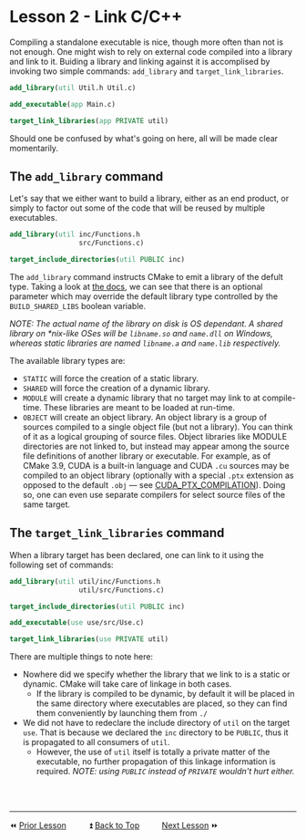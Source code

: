 # Lesson 2 - Link C/C++


Compiling a standalone executable is nice, though more often than not is not enough. One might wish
to rely on external code compiled into a library and link to it. Buiding a library and linking
against it is accomplised by invoking two simple commands: `add_library` and
`target_link_libraries`.

```CMake
add_library(util Util.h Util.c)

add_executable(app Main.c)

target_link_libraries(app PRIVATE util)
```

Should one be confused by what's going on here, all will be made clear momentarily.

## The `add_library` command

Let's say that we either want to build a library, either as an end product, or simply to factor out
some of the code that will be reused by multiple executables.

```CMake
add_library(util inc/Functions.h
                 src/Functions.c)

target_include_directories(util PUBLIC inc)
```

The `add_library` command instructs CMake to emit a library of the defult type. Taking a look at
[the docs], we can see that there is an optional parameter which may override the default library
type controlled by the `BUILD_SHARED_LIBS` boolean variable.

_NOTE: The actual name of the library on disk is OS dependant. A shared library on *nix-like OSes
will be `libname.so` and `name.dll` on Windows, whereas static libraries are named `libname.a` and
`name.lib` respectively._

The available library types are:

+ `STATIC` will force the creation of a static library.
+ `SHARED` will force the creation of a dynamic library.
+ `MODULE` will create a dynamic library that no target may link to at compile-time. These libraries
  are meant to be loaded at run-time.
+ `OBJECT` will create an object library. An object library is a group of sources compiled to a
  single object file (but not a library). You can think of it as a logical grouping of source files.
  Object libraries like MODULE directories are not linked to, but instead may appear among the
  source file definitions of another library or executable. For example, as of CMake 3.9, CUDA is a
  built-in language and CUDA `.cu` sources may be compiled to an object library (optionally with a
  special `.ptx` extension as opposed to the default `.obj` — see [CUDA_PTX_COMPILATION]).
  Doing so, one can even use separate compilers for select source files of the same target.

## The `target_link_libraries` command

When a library target has been declared, one can link to it using the following set of commands:

```CMake
add_library(util util/inc/Functions.h
                 util/src/Functions.c)

target_include_directories(util PUBLIC inc)

add_executable(use use/src/Use.c)

target_link_libraries(use PRIVATE util)
```

There are multiple things to note here:

- Nowhere did we specify whether the library that we link to is a static or dynamic. CMake will take
  care of linkage in both cases.
  - If the library is compiled to be dynamic, by default it will be placed in the same directory
    where executables are placed, so they can find them conveniently by launching them from `./`
- We did not have to redeclare the include directory of `util` on the target `use`. That is because
  we declared the `inc` directory to be `PUBLIC`, thus it is propagated to all consumers of `util`.
  - However, the use of `util` itself is totally a private matter of the executable, no further
    propagation of this linkage information is required. _NOTE: using `PUBLIC` instead of `PRIVATE`
    wouldn't hurt either._



[the docs]: https://cmake.org/cmake/help/latest/command/add_library.html?highlight=add_library
[CUDA_PTX_COMPILATION]: https://cmake.org/cmake/help/latest/prop_tgt/CUDA_PTX_COMPILATION.html?highlight=add_library

<br><br>

----------------------------------------------------------------------------------------------------
⏪ [Prior Lesson](../Lesson1_CompileC_CPP/)
         ⏫ [Back to Top](../)
         [Next Lesson](../Lesson3_Dependencies/) ⏩
